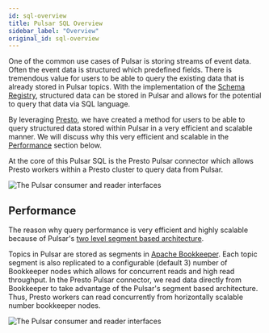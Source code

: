 ```yaml
---
id: sql-overview
title: Pulsar SQL Overview
sidebar_label: "Overview"
original_id: sql-overview
---
```


One of the common use cases of Pulsar is storing streams of event data. Often the event data is structured which predefined fields.  There is tremendous value for users to be able to query the existing data that is already stored in Pulsar topics.  With the implementation of the [Schema Registry](concepts-schema-registry.md), structured data can be stored in Pulsar and allows for the potential to query that data via SQL language.

By leveraging [Presto](https://prestosql.io/), we have created a method for users to be able to query structured data stored within Pulsar in a very efficient and scalable manner. We will discuss why this very efficient and scalable in the [Performance](#performance) section below.

At the core of this Pulsar SQL is the Presto Pulsar connector which allows Presto workers within a Presto cluster to query data from Pulsar.


![The Pulsar consumer and reader interfaces](/assets/pulsar-sql-arch-2.png)


## Performance

The reason why query performance is very efficient and highly scalable because of Pulsar's [two level segment based architecture](concepts-architecture-overview.md#apache-bookkeeper).

Topics in Pulsar are stored as segments in [Apache Bookkeeper](https://bookkeeper.apache.org/). Each topic segment is also replicated to a configurable (default 3) number of Bookkeeper nodes which allows for concurrent reads and high read throughput. In the Presto Pulsar connector, we read data directly from Bookkeeper to take advantage of the Pulsar's segment based architecture.  Thus, Presto workers can read concurrently from horizontally scalable number bookkeeper nodes.


![The Pulsar consumer and reader interfaces](/assets/pulsar-sql-arch-1.png)
